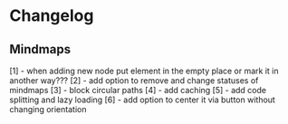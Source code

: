 # Changelog

## Mindmaps

[1] - when adding new node put element in the empty place or mark it in another way???
[2] - add option to remove and change statuses of mindmaps
[3] - block circular paths
[4] - add caching
[5] - add code splitting and lazy loading
[6] - add option to center it via button without changing orientation
